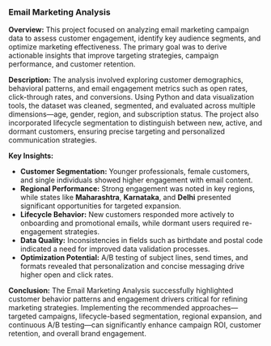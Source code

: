 
### **Email Marketing Analysis**

**Overview:**
This project focused on analyzing email marketing campaign data to assess customer engagement, identify key audience segments, and optimize marketing effectiveness. The primary goal was to derive actionable insights that improve targeting strategies, campaign performance, and customer retention.

**Description:**
The analysis involved exploring customer demographics, behavioral patterns, and email engagement metrics such as open rates, click-through rates, and conversions. Using Python and data visualization tools, the dataset was cleaned, segmented, and evaluated across multiple dimensions—age, gender, region, and subscription status. The project also incorporated lifecycle segmentation to distinguish between new, active, and dormant customers, ensuring precise targeting and personalized communication strategies.

**Key Insights:**

* **Customer Segmentation:** Younger professionals, female customers, and single individuals showed higher engagement with email content.
* **Regional Performance:** Strong engagement was noted in key regions, while states like **Maharashtra**, **Karnataka**, and **Delhi** presented significant opportunities for targeted expansion.
* **Lifecycle Behavior:** New customers responded more actively to onboarding and promotional emails, while dormant users required re-engagement strategies.
* **Data Quality:** Inconsistencies in fields such as birthdate and postal code indicated a need for improved data validation processes.
* **Optimization Potential:** A/B testing of subject lines, send times, and formats revealed that personalization and concise messaging drive higher open and click rates.

**Conclusion:**
The Email Marketing Analysis successfully highlighted customer behavior patterns and engagement drivers critical for refining marketing strategies. Implementing the recommended approaches—targeted campaigns, lifecycle-based segmentation, regional expansion, and continuous A/B testing—can significantly enhance campaign ROI, customer retention, and overall brand engagement.

